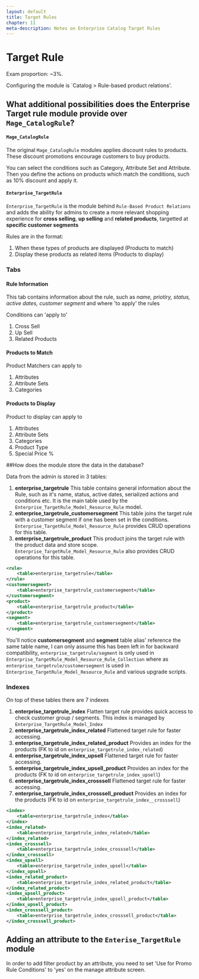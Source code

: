 ```yaml
---
layout: default
title: Target Rules
chapter: 11
meta-description: Notes on Enterprise Catalog Target Rules
---
```


# Target Rule

Exam proportion: ~3%.

Configuring the module is `Catalog > Rule-based product relations'.

## What additional possibilities does the Enterprise Target rule module provide over `Mage_CatalogRule`?

#### `Mage_CatalogRule`
The original `Mage_CatalogRule` modules applies discount rules to products. These discount promotions encourage customers to buy products.

You can select the conditions such as Category, Attribute Set and Attribute.
Then you define the actions on products which match the conditions, such as 10% discount and apply it.

#### `Enterprise_TargetRule`

`Enterprise_TargetRule` is the module behind `Rule-Based Product Relations` and adds the ability for admins to create a more relevant shopping experience for **cross selling**, **up selling** and **related products**, targetted at __specific customer segments__

Rules are in the format:

1. When these types of products are displayed (Products to match)
2. Display these products as related items (Products to display)

### Tabs

#### Rule Information

This tab contains information about the rule, such as _name, priotiry, status, active dates, customer segment_ and where 'to apply' the rules

Conditions can 'apply to'

1. Cross Sell
2. Up Sell
3. Related Products

#### Products to Match
Product Matchers can apply to

1. Attributes
2. Attribute Sets
3. Categories

#### Products to Display
Product to display can apply to

1. Attributes
2. Attribute Sets
3. Categories
4. Product Type
5. Special Price %


##How does the module store the data in the database?

Data from the admin is stored in 3 tables:

1. __enterprise\_targetrule__ This table contains general information about the Rule, such as it's name, status, active dates, serialized actions and conditions etc. It is the main table used by the `Enterprise_TargetRule_Model_Resource_Rule` model.
2. __enterprise\_targetrule\_customersegment__ This table joins the target rule with a customer segment if one has been set in the conditions. `Enterprise_TargetRule_Model_Resource_Rule` provides CRUD operations for this table.
3. __enterprise\_targetrule\_product__ This product joins the target rule with the product data and store scope. `Enterprise_TargetRule_Model_Resource_Rule` also provides CRUD operations for this table.

```xml
<rule>
    <table>enterprise_targetrule</table>
</rule>
<customersegment>
    <table>enterprise_targetrule_customersegment</table>
</customersegment>
<product>
    <table>enterprise_targetrule_product</table>
</product>
<segment>
    <table>enterprise_targetrule_customersegment</table>
</segment>
```
You'll notice __customersegment__ and __segment__ table alias' reference the same table name, I can only assume this has been left in for backward compatibility, `enterprise_targetrule/segment`
is only used in `Enterprise_TargetRule_Model_Resource_Rule_Collection` where as `enterprise_targetrule/customersegment` is used in `Enterprise_TargetRule_Model_Resource_Rule` and various upgrade scripts.

### Indexes

On top of these tables there are 7 indexes

1. __enterprise\_targetrule\_index__  Flatten target rule provides quick access to check customer group / segments. This index is managed by `Enterprise_TargetRule_Model_Index`
2. __enterprise\_targetrule\_index\_related__ Flattened target rule for faster accessing.
3. __enterprise\_targetrule\_index\_related\_product__ Provides an index for the products (FK to id on `enterprise_targetrule_index_related`)
4. __enterprise\_targetrule\_index\_upsell__ Flattened target rule for faster accessing.
5. __enterprise\_targetrule\_index\_upsell\_product__ Provides an index for the products (FK to id on `enterprise_targetrule_index_upsell`)
6. __enterprise\_targetrule\_index\_crosssell__ Flattened target rule for faster accessing.
7. __enterprise\_targetrule\_index\_crosssell\_product__ Provides an index for the products (FK to id on `enterprise_targetrule_index__crosssell`)

```xml
<index>
    <table>enterprise_targetrule_index</table>
</index>
<index_related>
    <table>enterprise_targetrule_index_related</table>
</index_related>
<index_crosssell>
    <table>enterprise_targetrule_index_crosssell</table>
</index_crosssell>
<index_upsell>
    <table>enterprise_targetrule_index_upsell</table>
</index_upsell>
<index_related_product>
    <table>enterprise_targetrule_index_related_product</table>
</index_related_product>
<index_upsell_product>
    <table>enterprise_targetrule_index_upsell_product</table>
</index_upsell_product>
<index_crosssell_product>
    <table>enterprise_targetrule_index_crosssell_product</table>
</index_crosssell_product>
```



## Adding an attribute to the `Enterise_TargetRule` module

In order to add filter product by an attribute, you need to set 'Use for Promo Rule Conditions' to 'yes' on the manage attribute screen.




